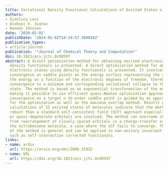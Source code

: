 ```yaml
---
title: Variational Density Functional Calculations of Excited States via Direct Optimization
authors:
- Gianluca Levi
- Aleksei V. Ivanov
- Hannes Jónsson
date: '2020-01-01'
publishDate: '2024-02-02T14:14:57.389836Z'
publication_types:
- article-journal
publication: '*Journal of Chemical Theory and Computation*'
doi: 10.1021/acs.jctc.0c00597
abstract: A direct optimization method for obtaining excited electronic states using
  density functionals is presented. A direct optimization method for obtaining excited
  electronic states using density functionals is presented. It involves selective
  convergence on saddle points on the energy surface representing the variation of
  the energy as a function of the electronic degrees of freedom, thereby avoiding
  convergence to a minimum and corresponding variational collapse to the ground electronic
  state. The method is based on an exponential transformation of the molecular orbitals,
  making it possible to use efficient quasi-Newton optimization approaches. Direct
  convergence on a target n th-order saddle point is guided by an appropriate preconditioner
  for the optimization as well as the maximum overlap method. Results of benchmark
  calculations of 52 excited states of molecules indicate that the method is more
  robust than a standard self-consistent field (SCF) approach especially when degenerate
  or quasi-degenerate orbitals are involved. The method can overcome challenges arising
  from rearrangement of closely spaced orbitals in a charge-transfer excitation of
  the nitrobenzene molecule, a case where the SCF fails to converge. The formulation
  of the method is general and can be applied to non-unitary invariant functionals,
  such as self-interaction corrected functionals.
links:
- name: arXiv
  url: https://arxiv.org/abs/2006.15922
- name: URL
  url: https://doi.org/10.1021/acs.jctc.0c00597
---
```

